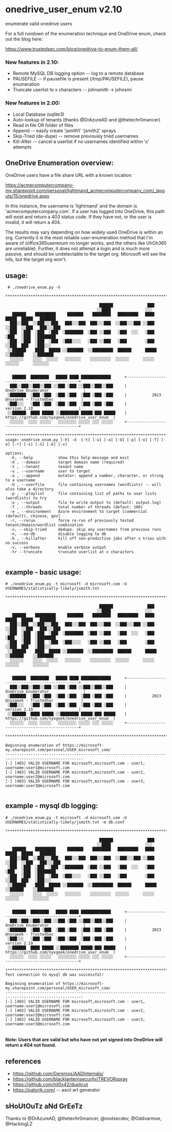 
# onedrive_user_enum v2.10
enumerate valid onedrive users

For a full rundown of the enumeration technique and OneDrive enum, check out the blog here:

https://www.trustedsec.com/blog/onedrive-to-enum-them-all/




### New features in 2.10:
* Remote MySQL DB logging option -- log to a remote database
* PAUSEFILE -- if pausefile is present (/tmp/PAUSEFILE), pause enumeration
* Truncate userlist to x characters -- johnsmith -> johnsmi

### New features in 2.00:
* Local Database (sqlite3)
* Auto-lookup of tenants (thanks @DrAzureAD and @thetechr0mancer)
* Read in file OR folder of files
* Append -- easily create 'jsmith1' 'jsmith2' sprays
* Skip-Tried (de-dupe) -- remove previously tried usernames
* Kill-After -- cancel a userlist if no usernames identified within 'x' attempts




## OneDrive Enumeration overview:
OneDrive users have a file share URL with a known location:

https://acmecomputercompany-my.sharepoint.com/personal/lightmand_acmecomputercompany_com/_layouts/15/onedrive.aspx

In this instance, the username is 'lightmand' and the domain is 'acmecomputercompany.com'. If a user has logged into OneDrive, this path will exist and return a 403 status code. If they have not, or the user is invalid, it will return a 404.

The results may vary depending on how widely used OneDrive is within an org. Currently it is the most reliable user-enumeration method that I'm aware of (office365userenum no longer works, and the others like UhOh365 are unreliable). Further, it does not attempt a login and is much more passive, and should be undetectable to the target org. Microsoft will see the hits, but the target org won't.


## usage:

```
 # ./onedrive_enum.py -h

*********************************************************************************************************

                                         ██████               ███                          
                                        ░░████               ░░░                           
   ██████    █████████     ███████    ████████   █████████   ████   █████  █████   ███████ 
  ███░░███  ░░███░░░███   ███░░░███  ███░░░███  ░░███░░░███ ░░███  ░░███  ░░███   ███░░░███
 ░███  ░███  ░███  ░███  ░████████  ░███ ░░███   ░███  ░░░   ░███   ░███   ░███  ░████████ 
 ░███  ░███  ░███  ░███  ░███░░░░   ░███ ░░███   ░███        ░███   ░░███  ███   ░███░░░   
 ░░██████    ████  █████ ░░███████  ░░█████████  ██████      █████   ░░██████    ░░███████ 
  ░░░░░░    ░░░░  ░░░░░   ░░░░░░░    ░░░░░░░░░  ░░░░░░      ░░░░░     ░░░░░░      ░░░░░░░  
                                                                             
                                                                             
   ██████  ████████   █████ ████ █████████████      +-------------------------------------------------+
  ███░░███░░███░░███ ░░███ ░███ ░░███░░███░░███     |               OneDrive Enumerator               |
 ░███████  ░███ ░███  ░███ ░███  ░███ ░███ ░███     |           2023 @nyxgeek - TrustedSec            |
 ░███░░░   ░███ ░███  ░███ ░███  ░███ ░███ ░███     |                 version 2.10                    |
 ░░██████  ████ █████ ░░████████ █████░███ █████    |  https://github.com/nyxgeek/onedrive_user_enum  |
  ░░░░░░  ░░░░ ░░░░░   ░░░░░░░░ ░░░░░ ░░░ ░░░░░     +-------------------------------------------------+
                                                                             
*********************************************************************************************************
usage: onedrive_enum.py [-h] -d  [-t] [-u] [-a] [-U] [-p] [-o] [-T] [-e] [-r] [-x] [-n] [-k] [-v]

options:
  -h, --help           show this help message and exit
  -d , --domain        target domain name (required)
  -t , --tenant        tenant name
  -u , --username      user to target
  -a , --append        mutator: append a number, character, or string to a username
  -U , --userfile      file containing usernames (wordlists) -- will also take a directory
  -p , --playlist      file containing list of paths to user lists (wordlists) to try
  -o , --output        file to write output to (default: output.log)
  -T , --threads       total number of threads (defaut: 100)
  -e , --environment   Azure environment to target [commercial (default), chinese, gov]
  -r, --rerun          force re-run of previously tested tenant/domain/wordlist combination
  -x, --skip-tried     dedupe. skip any usernames from previous runs
  -n, --no-db          disable logging to db
  -k , --killafter     kill off non-productive jobs after x tries with no success
  -v, --verbose        enable verbose output
  -tr --truncate       truncate userlist at x characters


```

## example - basic usage:
```
# ./onedrive_enum.py -t microsoft -d microsoft.com -U USERNAMES/statistically-likely/jsmith.txt

*********************************************************************************************************

                                         ██████               ███                          
                                        ░░████               ░░░                           
   ██████    █████████     ███████    ████████   █████████   ████   █████  █████   ███████ 
  ███░░███  ░░███░░░███   ███░░░███  ███░░░███  ░░███░░░███ ░░███  ░░███  ░░███   ███░░░███
 ░███  ░███  ░███  ░███  ░████████  ░███ ░░███   ░███  ░░░   ░███   ░███   ░███  ░████████ 
 ░███  ░███  ░███  ░███  ░███░░░░   ░███ ░░███   ░███        ░███   ░░███  ███   ░███░░░   
 ░░██████    ████  █████ ░░███████  ░░█████████  ██████      █████   ░░██████    ░░███████ 
  ░░░░░░    ░░░░  ░░░░░   ░░░░░░░    ░░░░░░░░░  ░░░░░░      ░░░░░     ░░░░░░      ░░░░░░░  
                                                                             
                                                                             
   ██████  ████████   █████ ████ █████████████      +-------------------------------------------------+
  ███░░███░░███░░███ ░░███ ░███ ░░███░░███░░███     |               OneDrive Enumerator               |
 ░███████  ░███ ░███  ░███ ░███  ░███ ░███ ░███     |           2023 @nyxgeek - TrustedSec            |
 ░███░░░   ░███ ░███  ░███ ░███  ░███ ░███ ░███     |                 version 2.10                    |
 ░░██████  ████ █████ ░░████████ █████░███ █████    |  https://github.com/nyxgeek/onedrive_user_enum  |
  ░░░░░░  ░░░░ ░░░░░   ░░░░░░░░ ░░░░░ ░░░ ░░░░░     +-------------------------------------------------+
                                                                             
*********************************************************************************************************

Beginning enumeration of https://microsoft-my.sharepoint.com/personal/USER_microsoft_com/
--------------------------------------------------------------------------------------------------------
[-] [403] VALID USERNAME FOR microsoft,microsoft.com - user1, username:user1@microsoft.com
[-] [403] VALID USERNAME FOR microsoft,microsoft.com - user2, username:user2@microsoft.com
[-] [403] VALID USERNAME FOR microsoft,microsoft.com - user3, username:user3@microsoft.com


```

## example - mysql db logging:
```
# ./onedrive_enum.py -t microsoft -d microsoft.com -U USERNAMES/statistically-likely/jsmith.txt -m db.conf

*********************************************************************************************************

                                         ██████               ███                          
                                        ░░████               ░░░                           
   ██████    █████████     ███████    ████████   █████████   ████   █████  █████   ███████ 
  ███░░███  ░░███░░░███   ███░░░███  ███░░░███  ░░███░░░███ ░░███  ░░███  ░░███   ███░░░███
 ░███  ░███  ░███  ░███  ░████████  ░███ ░░███   ░███  ░░░   ░███   ░███   ░███  ░████████ 
 ░███  ░███  ░███  ░███  ░███░░░░   ░███ ░░███   ░███        ░███   ░░███  ███   ░███░░░   
 ░░██████    ████  █████ ░░███████  ░░█████████  ██████      █████   ░░██████    ░░███████ 
  ░░░░░░    ░░░░  ░░░░░   ░░░░░░░    ░░░░░░░░░  ░░░░░░      ░░░░░     ░░░░░░      ░░░░░░░  
                                                                             
                                                                             
   ██████  ████████   █████ ████ █████████████      +-------------------------------------------------+
  ███░░███░░███░░███ ░░███ ░███ ░░███░░███░░███     |               OneDrive Enumerator               |
 ░███████  ░███ ░███  ░███ ░███  ░███ ░███ ░███     |           2023 @nyxgeek - TrustedSec            |
 ░███░░░   ░███ ░███  ░███ ░███  ░███ ░███ ░███     |                 version 2.10                    |
 ░░██████  ████ █████ ░░████████ █████░███ █████    |  https://github.com/nyxgeek/onedrive_user_enum  |
  ░░░░░░  ░░░░ ░░░░░   ░░░░░░░░ ░░░░░ ░░░ ░░░░░     +-------------------------------------------------+
                                                                             
*********************************************************************************************************
Test connection to mysql db was successful!

Beginning enumeration of https://microsoft-my.sharepoint.com/personal/USER_microsoft_com/
--------------------------------------------------------------------------------------------------------
[-] [403] VALID USERNAME FOR microsoft,microsoft.com - user1, username:user1@microsoft.com
[-] [403] VALID USERNAME FOR microsoft,microsoft.com - user2, username:user2@microsoft.com
[-] [403] VALID USERNAME FOR microsoft,microsoft.com - user3, username:user3@microsoft.com


```
#### Note: Users that are valid but who have not yet signed into OneDrive will return a 404 not found.


## references
* https://github.com/Gerenios/AADInternals/
* https://github.com/blacklanternsecurity/TREVORspray
* https://github.com/nil0x42/duplicut
* https://patorjk.com/ -- ascii art generator

## sHoUtOuTz aNd GrEeTz

Thanks to @DrAzureAD, @thetechr0mancer, @rootsecdev, @Oddvarmoe, @HackingLZ
